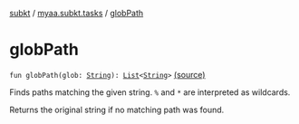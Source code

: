 [subkt](../index.md) / [myaa.subkt.tasks](index.md) / [globPath](./glob-path.md)

# globPath

`fun globPath(glob: `[`String`](https://kotlinlang.org/api/latest/jvm/stdlib/kotlin/-string/index.html)`): `[`List`](https://kotlinlang.org/api/latest/jvm/stdlib/kotlin.collections/-list/index.html)`<`[`String`](https://kotlinlang.org/api/latest/jvm/stdlib/kotlin/-string/index.html)`>` [(source)](https://github.com/Myaamori/SubKt/blob/master/src/main/kotlin/myaa/subkt/tasks/plugin.kt#L122)

Finds paths matching the given string. `%` and `*` are interpreted as wildcards.

Returns the original string if no matching path was found.

